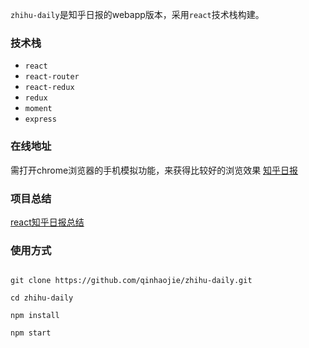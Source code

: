 `zhihu-daily`是知乎日报的webapp版本，采用`react`技术栈构建。


### 技术栈
- `react`
- `react-router`
- `react-redux`
- `redux`
- `moment`
- `express`

### 在线地址
需打开chrome浏览器的手机模拟功能，来获得比较好的浏览效果
[知乎日报](http://zhihu.qinhaojie.top)


### 项目总结
[react知乎日报总结](http://blog.qinhaojie.top/reactzhi-hu-ri-bao-xiang-mu-zong-jie/)


### 使用方式

```

git clone https://github.com/qinhaojie/zhihu-daily.git

cd zhihu-daily

npm install

npm start

```